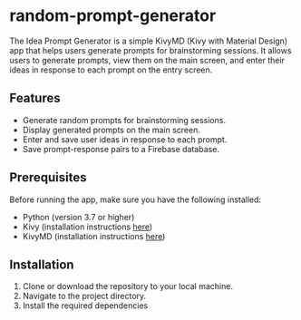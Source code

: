 # random-prompt-generator
The Idea Prompt Generator is a simple KivyMD (Kivy with Material Design) app that helps users generate prompts for brainstorming sessions. It allows users to generate prompts, view them on the main screen, and enter their ideas in response to each prompt on the entry screen.

## Features

- Generate random prompts for brainstorming sessions.
- Display generated prompts on the main screen.
- Enter and save user ideas in response to each prompt.
- Save prompt-response pairs to a Firebase database.

## Prerequisites

Before running the app, make sure you have the following installed:

- Python (version 3.7 or higher)
- Kivy (installation instructions [here](https://kivy.org/doc/stable/installation/installation.html))
- KivyMD (installation instructions [here](https://github.com/kivymd/KivyMD#installation))

## Installation

1. Clone or download the repository to your local machine.
2. Navigate to the project directory.
3. Install the required dependencies
